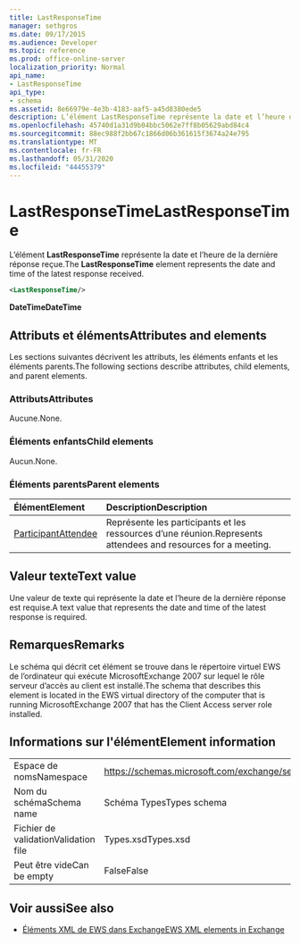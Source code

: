 ```yaml
---
title: LastResponseTime
manager: sethgros
ms.date: 09/17/2015
ms.audience: Developer
ms.topic: reference
ms.prod: office-online-server
localization_priority: Normal
api_name:
- LastResponseTime
api_type:
- schema
ms.assetid: 8e66979e-4e3b-4183-aaf5-a45d8380ede5
description: L’élément LastResponseTime représente la date et l’heure de la dernière réponse reçue.
ms.openlocfilehash: 45740d1a31d9b04bbc5062e7ff8b05629abd84c4
ms.sourcegitcommit: 88ec988f2bb67c1866d06b361615f3674a24e795
ms.translationtype: MT
ms.contentlocale: fr-FR
ms.lasthandoff: 05/31/2020
ms.locfileid: "44455379"
---
```

# <a name="lastresponsetime"></a><span data-ttu-id="6b236-103">LastResponseTime</span><span class="sxs-lookup"><span data-stu-id="6b236-103">LastResponseTime</span></span>

<span data-ttu-id="6b236-104">L’élément **LastResponseTime** représente la date et l’heure de la dernière réponse reçue.</span><span class="sxs-lookup"><span data-stu-id="6b236-104">The **LastResponseTime** element represents the date and time of the latest response received.</span></span> 
  
```xml
<LastResponseTime/>
```

 <span data-ttu-id="6b236-105">**DateTime**</span><span class="sxs-lookup"><span data-stu-id="6b236-105">**DateTime**</span></span>
## <a name="attributes-and-elements"></a><span data-ttu-id="6b236-106">Attributs et éléments</span><span class="sxs-lookup"><span data-stu-id="6b236-106">Attributes and elements</span></span>

<span data-ttu-id="6b236-107">Les sections suivantes décrivent les attributs, les éléments enfants et les éléments parents.</span><span class="sxs-lookup"><span data-stu-id="6b236-107">The following sections describe attributes, child elements, and parent elements.</span></span>
  
### <a name="attributes"></a><span data-ttu-id="6b236-108">Attributs</span><span class="sxs-lookup"><span data-stu-id="6b236-108">Attributes</span></span>

<span data-ttu-id="6b236-109">Aucune.</span><span class="sxs-lookup"><span data-stu-id="6b236-109">None.</span></span>
  
### <a name="child-elements"></a><span data-ttu-id="6b236-110">Éléments enfants</span><span class="sxs-lookup"><span data-stu-id="6b236-110">Child elements</span></span>

<span data-ttu-id="6b236-111">Aucun.</span><span class="sxs-lookup"><span data-stu-id="6b236-111">None.</span></span>
  
### <a name="parent-elements"></a><span data-ttu-id="6b236-112">Éléments parents</span><span class="sxs-lookup"><span data-stu-id="6b236-112">Parent elements</span></span>

|<span data-ttu-id="6b236-113">**Élément**</span><span class="sxs-lookup"><span data-stu-id="6b236-113">**Element**</span></span>|<span data-ttu-id="6b236-114">**Description**</span><span class="sxs-lookup"><span data-stu-id="6b236-114">**Description**</span></span>|
|:-----|:-----|
|[<span data-ttu-id="6b236-115">Participant</span><span class="sxs-lookup"><span data-stu-id="6b236-115">Attendee</span></span>](attendee.md) <br/> |<span data-ttu-id="6b236-116">Représente les participants et les ressources d’une réunion.</span><span class="sxs-lookup"><span data-stu-id="6b236-116">Represents attendees and resources for a meeting.</span></span>  <br/> |
   
## <a name="text-value"></a><span data-ttu-id="6b236-117">Valeur texte</span><span class="sxs-lookup"><span data-stu-id="6b236-117">Text value</span></span>

<span data-ttu-id="6b236-118">Une valeur de texte qui représente la date et l’heure de la dernière réponse est requise.</span><span class="sxs-lookup"><span data-stu-id="6b236-118">A text value that represents the date and time of the latest response is required.</span></span>
  
## <a name="remarks"></a><span data-ttu-id="6b236-119">Remarques</span><span class="sxs-lookup"><span data-stu-id="6b236-119">Remarks</span></span>

<span data-ttu-id="6b236-120">Le schéma qui décrit cet élément se trouve dans le répertoire virtuel EWS de l’ordinateur qui exécute MicrosoftExchange 2007 sur lequel le rôle serveur d’accès au client est installé.</span><span class="sxs-lookup"><span data-stu-id="6b236-120">The schema that describes this element is located in the EWS virtual directory of the computer that is running MicrosoftExchange 2007 that has the Client Access server role installed.</span></span>
  
## <a name="element-information"></a><span data-ttu-id="6b236-121">Informations sur l'élément</span><span class="sxs-lookup"><span data-stu-id="6b236-121">Element information</span></span>

|||
|:-----|:-----|
|<span data-ttu-id="6b236-122">Espace de noms</span><span class="sxs-lookup"><span data-stu-id="6b236-122">Namespace</span></span>  <br/> |https://schemas.microsoft.com/exchange/services/2006/types  <br/> |
|<span data-ttu-id="6b236-123">Nom du schéma</span><span class="sxs-lookup"><span data-stu-id="6b236-123">Schema name</span></span>  <br/> |<span data-ttu-id="6b236-124">Schéma Types</span><span class="sxs-lookup"><span data-stu-id="6b236-124">Types schema</span></span>  <br/> |
|<span data-ttu-id="6b236-125">Fichier de validation</span><span class="sxs-lookup"><span data-stu-id="6b236-125">Validation file</span></span>  <br/> |<span data-ttu-id="6b236-126">Types.xsd</span><span class="sxs-lookup"><span data-stu-id="6b236-126">Types.xsd</span></span>  <br/> |
|<span data-ttu-id="6b236-127">Peut être vide</span><span class="sxs-lookup"><span data-stu-id="6b236-127">Can be empty</span></span>  <br/> |<span data-ttu-id="6b236-128">False</span><span class="sxs-lookup"><span data-stu-id="6b236-128">False</span></span>  <br/> |
   
## <a name="see-also"></a><span data-ttu-id="6b236-129">Voir aussi</span><span class="sxs-lookup"><span data-stu-id="6b236-129">See also</span></span>



- [<span data-ttu-id="6b236-130">Éléments XML de EWS dans Exchange</span><span class="sxs-lookup"><span data-stu-id="6b236-130">EWS XML elements in Exchange</span></span>](ews-xml-elements-in-exchange.md)

